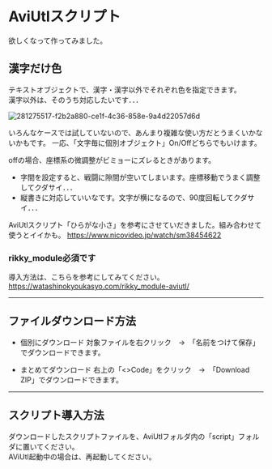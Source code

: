 # AviUtlスクリプト
欲しくなって作ってみました。

## 漢字だけ色
テキストオブジェクトで、漢字・漢字以外でそれぞれ色を指定できます。  
漢字以外は、そのうち対応したいです．．．  

![281275517-f2b2a880-ce1f-4c36-858e-9a4d22057d6d](https://github.com/hm-add9/aviutl/assets/127062996/e3e2f7f8-76c2-4e9e-a064-7f60f345f030)

いろんなケースでは試していないので、あんまり複雑な使い方だとうまくいかないかもです。
一応、「文字毎に個別オブジェクト」On/Offどちらでもいけます。

offの場合、座標系の微調整がビミョーにズレるときがあります。  
* 字間を設定すると、戦闘に隙間が空いてしまいます。座標移動でうまく調整してクダサイ．．．
* 縦書きに対応していいなです。文字が横になるので、90度回転してクダサイ．．．

AviUtlスクリプト「ひらがな小さ」を参考にさせていだきました。組み合わせて使うとイイかも。
https://www.nicovideo.jp/watch/sm38454622

### rikky_module必須です
導入方法は、こちらを参考にしてみてください。  
https://watashinokyoukasyo.com/rikky_module-aviutl/

---

## ファイルダウンロード方法
* 個別にダウンロード
対象ファイルを右クリック　→　「名前をつけて保存」でダウンロードできます。

* まとめてダウンロード
右上の「<>Code」をクリック　→　「Download ZIP」でダウンロードできます。

---

## スクリプト導入方法
ダウンロードしたスクリプトファイルを、AviUtlフォルダ内の「script」フォルダに置いてください。  
AViUtl起動中の場合は、再起動してください。

